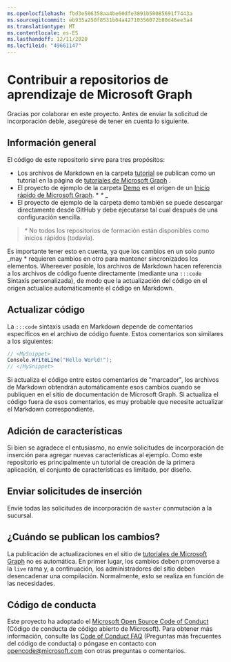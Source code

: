 ```yaml
---
ms.openlocfilehash: fbd3e506358aa4be60dfe3891b50085691f7443a
ms.sourcegitcommit: eb935a250f8531b04a42710356072b80d46ee3a4
ms.translationtype: MT
ms.contentlocale: es-ES
ms.lasthandoff: 12/11/2020
ms.locfileid: "49661147"
---
```

# <a name="contributing-to-microsoft-graph-training-repositories"></a>Contribuir a repositorios de aprendizaje de Microsoft Graph

Gracias por colaborar en este proyecto. Antes de enviar la solicitud de incorporación deble, asegúrese de tener en cuenta lo siguiente.

## <a name="overview"></a>Información general

El código de este repositorio sirve para tres propósitos:

- Los archivos de Markdown en la carpeta [tutorial](/tutorial) se publican como un tutorial en la página de [tutoriales de Microsoft Graph](https://docs.microsoft.com/graph/tutorials) .
- El proyecto de ejemplo de la carpeta [Demo](/demo) es el origen de un [Inicio rápido de Microsoft Graph](https://developer.microsoft.com/graph/quick-start). * *\** _
- El proyecto de ejemplo de la carpeta demo también se puede descargar directamente desde GitHub y debe ejecutarse tal cual después de una configuración sencilla.

> _*\**_ No todos los repositorios de formación están disponibles como inicios rápidos (todavía).

Es importante tener esto en cuenta, ya que los cambios en un solo punto _may * requieren cambios en otro para mantener sincronizados los elementos. Whereever posible, los archivos de Markdown hacen referencia a los archivos de código fuente directamente (mediante una `:::code` Sintaxis personalizada), de modo que la actualización del código en el origen actualice automáticamente el código en Markdown.

## <a name="updating-code"></a>Actualizar código

La `:::code` sintaxis usada en Markdown depende de comentarios específicos en el archivo de código fuente. Estos comentarios son similares a los siguientes:

```csharp
// <MySnippet>
Console.WriteLine("Hello World!");
// </MySnippet>
```

Si actualiza el código entre estos comentarios de "marcador", los archivos de Markdown obtendrán automáticamente esos cambios cuando se publiquen en el sitio de documentación de Microsoft Graph. Si actualiza el código fuera de esos comentarios, es muy probable que necesite actualizar el Markdown correspondiente.

## <a name="adding-features"></a>Adición de características

Si bien se agradece el entusiasmo, no envíe solicitudes de incorporación de inserción para agregar nuevas características al ejemplo. Como este repositorio es principalmente un tutorial de creación de la primera aplicación, el conjunto de características es limitado, por diseño.

## <a name="submitting-pull-requests"></a>Enviar solicitudes de inserción

Envíe todas las solicitudes de incorporación de `master` conmutación a la sucursal.

## <a name="when-do-changes-get-published"></a>¿Cuándo se publican los cambios?

La publicación de actualizaciones en el sitio de [tutoriales de Microsoft Graph](https://docs.microsoft.com/graph/tutorials) no es automática. En primer lugar, los cambios deben promoverse a la `live` rama y, a continuación, los administradores del sitio deben desencadenar una compilación. Normalmente, esto se realiza en función de las necesidades.

## <a name="code-of-conduct"></a>Código de conducta

Este proyecto ha adoptado el [Microsoft Open Source Code of Conduct](https://opensource.microsoft.com/codeofconduct/) (Código de conducta de código abierto de Microsoft). Para obtener más información, consulte las [Code of Conduct FAQ](https://opensource.microsoft.com/codeofconduct/faq/) (Preguntas más frecuentes del código de conducta) o póngase en contacto con [opencode@microsoft.com](mailto:opencode@microsoft.com) con otras preguntas o comentarios.
